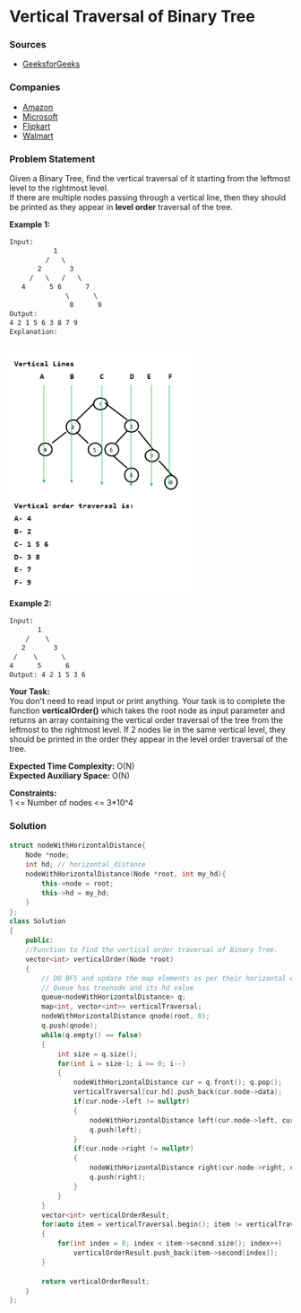 # Vertical Traversal of Binary Tree

### Sources

* [GeeksforGeeks](https://practice.geeksforgeeks.org/problems/print-a-binary-tree-in-vertical-order/1#)

### Companies

* [Amazon](../../company-based-lists/amazon.md)
* [Microsoft](../../company-based-lists/microsoft.md)
* [Flipkart](../../company-based-lists/flipkart.md)
* [Walmart](../../company-based-lists/walmart.md)

### Problem Statement

Given a Binary Tree, find the vertical traversal of it starting from the leftmost level to the rightmost level.  
 If there are multiple nodes passing through a vertical line, then they should be printed as they appear in **level order** traversal of the tree.

**Example 1:**

```text
Input:
           1
         /   \
       2       3
     /   \   /   \
   4      5 6      7
              \      \
               8      9           
Output: 
4 2 1 5 6 3 8 7 9 
Explanation:


```

![](../../.gitbook/assets/image%20%2852%29.png)

**Example 2:**

```text
Input:
       1
    /    \
   2       3
 /    \      \
4      5      6
Output: 4 2 1 5 3 6
```

**Your Task:**  
 You don't need to read input or print anything. Your task is to complete the function **verticalOrder\(\)** which takes the root node as input parameter and returns an array containing the vertical order traversal of the tree from the leftmost to the rightmost level. If 2 nodes lie in the same vertical level, they should be printed in the order they appear in the level order traversal of the tree.

**Expected Time Complexity:** O\(N\)  
 **Expected Auxiliary Space:** O\(N\)

**Constraints:**  
 1 &lt;= Number of nodes &lt;= 3\*10^4

### Solution

```cpp
struct nodeWithHorizontalDistance{
    Node *node;
    int hd; // horizontal_distance
    nodeWithHorizontalDistance(Node *root, int my_hd){
        this->node = root;
        this->hd = my_hd;
    }
};
class Solution
{
    public:
    //Function to find the vertical order traversal of Binary Tree. 
    vector<int> verticalOrder(Node *root)
    {
        // DO BFS and update the map elements as per their horizontal distance
        // Queue has treenode and its hd value
        queue<nodeWithHorizontalDistance> q;
        map<int, vector<int>> verticalTraversal;
        nodeWithHorizontalDistance qnode(root, 0);
        q.push(qnode);
        while(q.empty() == false)
        {
            int size = q.size();
            for(int i = size-1; i >= 0; i--)
            {
                nodeWithHorizontalDistance cur = q.front(); q.pop();
                verticalTraversal[cur.hd].push_back(cur.node->data);
                if(cur.node->left != nullptr)
                {
                    nodeWithHorizontalDistance left(cur.node->left, cur.hd-1);
                    q.push(left);
                }
                if(cur.node->right != nullptr)
                {
                    nodeWithHorizontalDistance right(cur.node->right, cur.hd+1);
                    q.push(right);
                }
            }
        }
        vector<int> verticalOrderResult;
        for(auto item = verticalTraversal.begin(); item != verticalTraversal.end(); item++)
        {
            for(int index = 0; index < item->second.size(); index++)
                verticalOrderResult.push_back(item->second[index]);
        }
        
        return verticalOrderResult;
    }
};
```




